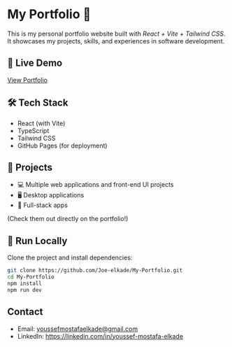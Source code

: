 # My Portfolio 🚀

This is my personal portfolio website built with *React + Vite + Tailwind CSS*.  
It showcases my projects, skills, and experiences in software development.  

## 🔗 Live Demo
[View Portfolio](https://joe-elkade.github.io/My-Portfolio/)

## 🛠 Tech Stack
- React (with Vite)
- TypeScript
- Tailwind CSS
- GitHub Pages (for deployment)

## 📂 Projects
- 💻 Multiple web applications and front-end UI projects
- 🖥 Desktop applications
- 📱 Full-stack apps  

(Check them out directly on the portfolio!)

## 🚀 Run Locally
Clone the project and install dependencies:

```bash
git clone https://github.com/Joe-elkade/My-Portfolio.git
cd My-Portfolio
npm install
npm run dev
```
## Contact
- Email: youssefmostafaelkade@gmail.com
- LinkedIn: https://linkedin.com/in/youssef-mostafa-elkade
